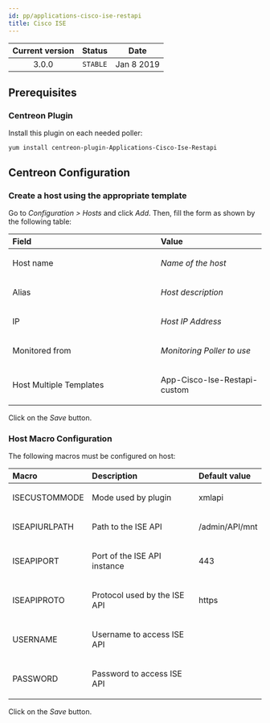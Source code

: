 ```yaml
---
id: pp/applications-cisco-ise-restapi
title: Cisco ISE
---
```


| Current version | Status | Date |
| :-: | :-: | :-: |
| 3.0.0 | `STABLE` | Jan  8 2019 |

## Prerequisites
### Centreon Plugin
Install this plugin on each needed poller:

    yum install centreon-plugin-Applications-Cisco-Ise-Restapi

## Centreon Configuration
### Create a host using the appropriate template
Go to *Configuration &gt; Hosts* and click *Add*. Then, fill the form as
shown by the following table:

<table>
<colgroup>
<col width="58%" />
<col width="41%" />
</colgroup>
<thead>
<tr class="header">
<th align="left">Field</th>
<th align="left">Value</th>
</tr>
</thead>
<tbody>
<tr class="odd">
<td align="left"><p>Host name</p></td>
<td align="left"><p><em>Name of the host</em></p></td>
</tr>
<tr class="even">
<td align="left"><p>Alias</p></td>
<td align="left"><p><em>Host description</em></p></td>
</tr>
<tr class="odd">
<td align="left"><p>IP</p></td>
<td align="left"><p><em>Host IP Address</em></p></td>
</tr>
<tr class="even">
<td align="left"><p>Monitored from</p></td>
<td align="left"><p><em>Monitoring Poller to use</em></p></td>
</tr>
<tr class="odd">
<td align="left"><p>Host Multiple Templates</p></td>
<td align="left"><p>App-Cisco-Ise-Restapi-custom</p></td>
</tr>
</tbody>
</table>

Click on the *Save* button.

### Host Macro Configuration
The following macros must be configured on host:

<table>
<colgroup>
<col width="23%" />
<col width="53%" />
<col width="24%" />
</colgroup>
<thead>
<tr class="header">
<th align="left">Macro</th>
<th align="left">Description</th>
<th align="left">Default value</th>
</tr>
</thead>
<tbody>
<tr class="odd">
<td align="left"><p>ISECUSTOMMODE</p></td>
<td align="left"><p>Mode used by plugin</p></td>
<td align="left"><p>xmlapi</p></td>
</tr>
<tr class="even">
<td align="left"><p>ISEAPIURLPATH</p></td>
<td align="left"><p>Path to the ISE API</p></td>
<td align="left"><p>/admin/API/mnt</p></td>
</tr>
<tr class="odd">
<td align="left"><p>ISEAPIPORT</p></td>
<td align="left"><p>Port of the ISE API instance</p></td>
<td align="left"><p>443</p></td>
</tr>
<tr class="even">
<td align="left"><p>ISEAPIPROTO</p></td>
<td align="left"><p>Protocol used by the ISE API</p></td>
<td align="left"><p>https</p></td>
</tr>
<tr class="odd">
<td align="left"><p>USERNAME</p></td>
<td align="left"><p>Username to access ISE API</p></td>
<td align="left"><p></p></td>
</tr>
<tr class="even">
<td align="left"><p>PASSWORD</p></td>
<td align="left"><p>Password to access ISE API</p></td>
<td align="left"><p></p></td>
</tr>
</tbody>
</table>

Click on the *Save* button.

